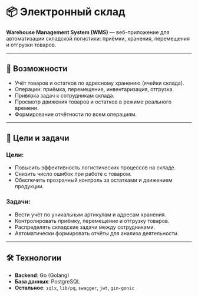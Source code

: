 # 📦 Электронный склад

**Warehouse Management System (WMS)** — веб-приложение для автоматизации складской логистики: приёмки, хранения, перемещения и отгрузки товаров.

---

## 🚀 Возможности

- Учёт товаров и остатков по адресному хранению (ячейки склада).
- Операции: приёмка, перемещение, инвентаризация, отгрузка.
- Привязка задач к сотрудникам склада.
- Просмотр движения товаров и остатков в режиме реального времени.
- Формирование отчётности по всем операциям.

---

## 🎯 Цели и задачи

### Цели:
- Повысить эффективность логистических процессов на складе.
- Снизить число ошибок при работе с товаром.
- Обеспечить прозрачный контроль за остатками и движением продукции.

### Задачи:
- Вести учёт по уникальным артикулам и адресам хранения.
- Контролировать приёмку, перемещение и отгрузку товаров.
- Распределять складские задачи между сотрудниками.
- Автоматически формировать отчёты для анализа деятельности.

---

## 🛠️ Технологии

- **Backend**: Go (Golang)
- **База данных**: PostgreSQL
- **Остальное**: `sqlx`, `lib/pq`, `swagger`, `jwt`, `gin-gonic`

